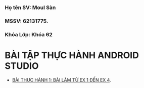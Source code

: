 ### Họ tên SV: Moul Sàn
### MSSV: 62131775.
### Khóa Lớp: Khóa 62

# BÀI TẬP THỰC HÀNH ANDROID STUDIO
 - [BÀI THỰC HÀNH 1: BÀI LÀM TỪ EX 1 ĐẾN EX 4](https://github.com/moulsan369/62131775-AndroidProgaming/tree/main/BTHone).
